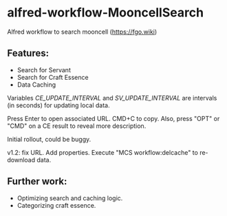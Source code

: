 # alfred-workflow-MooncellSearch
Alfred workflow to search mooncell (https://fgo.wiki)

## Features:
- Search for Servant
- Search for Craft Essence
- Data Caching

Variables *CE_UPDATE_INTERVAL* and *SV_UPDATE_INTERVAL* are intervals (in seconds) for updating local data. 

Press Enter to open associated URL.
CMD+C to copy. Also, press "OPT" or "CMD" on a CE result to reveal more description. 

Initial rollout, could be buggy.

v1.2: fix URL. Add properties. Execute "MCS workflow:delcache" to re-download data.

## Further work:
- Optimizing search and caching logic.
- Categorizing craft essence.
